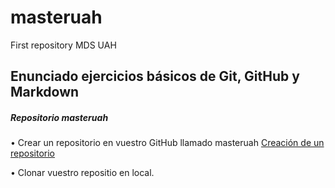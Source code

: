 # masteruah
First repository MDS UAH
## Enunciado ejercicios básicos de Git, GitHub y Markdown
##### Repositorio masteruah
• Crear un repositorio en vuestro GitHub llamado masteruah
[Creación de un repositorio](assets/NewRepository.PNG )

• Clonar vuestro repositio en local.

